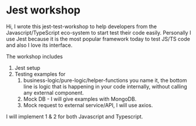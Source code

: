 # Jest workshop

Hi, I wrote this jest-test-workshop to help developers from the Javascript/TypeScript eco-system to start test their code easily.
Personally I use Jest because it is the most popular framework today to test JS/TS code and also I love its interface.

The workshop includes

1. Jest setup
2. Testing examples for
   1. business-logic/pure-logic/helper-functions you name it, the bottom line is logic that is happening in your code internally, without calling any external component.
   2. Mock DB - I will give examples with MongoDB.
   3. Mock request to external service/API, I will use axios.

I will implement 1 & 2 for both Javascript and Typescript.
